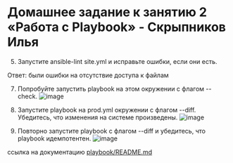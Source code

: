 # Домашнее задание к занятию 2 «Работа с Playbook» - Скрыпников Илья
5. Запустите ansible-lint site.yml и исправьте ошибки, если они есть.
   
Ответ: были ошибки на отсутствие доступа к файлам

7. Попробуйте запустить playbook на этом окружении с флагом --check.
   ![image](https://github.com/user-attachments/assets/22a210cd-ab45-4e3e-b618-02f4d36f2819)
   
8. Запустите playbook на prod.yml окружении с флагом --diff. Убедитесь, что изменения на системе произведены.
   ![image](https://github.com/user-attachments/assets/a5685bd0-21fb-4725-88ab-dee212f275cc)
   
10. Повторно запустите playbook с флагом --diff и убедитесь, что playbook идемпотентен.
    ![image](https://github.com/user-attachments/assets/3f8acae2-da01-4217-8490-4e8e5626e7ed)
    
ссылка на документацию [playbook/README.md](https://github.com/Skrypnikoviv/08-ansible-02/edit/main/playbook/README.md)

